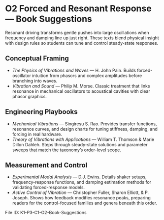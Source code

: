 # O2 Forced and Resonant Response — Book Suggestions

Resonant driving transforms gentle pushes into large oscillations when frequency and damping line up just right. These texts blend physical insight with design rules so students can tune and control steady-state responses.

## Conceptual Framing
- *The Physics of Vibrations and Waves* — H. John Pain. Builds forced-oscillator intuition from phasors and complex amplitudes before branching into waves.
- *Vibration and Sound* — Philip M. Morse. Classic treatment that links resonance in mechanical oscillators to acoustical cavities with clear phasor graphics.

## Engineering Playbooks
- *Mechanical Vibrations* — Singiresu S. Rao. Provides transfer functions, resonance curves, and design charts for tuning stiffness, damping, and forcing in real hardware.
- *Theory of Vibrations with Applications* — William T. Thomson & Marie Dillon Dahleh. Steps through steady-state solutions and parameter sweeps that match the taxonomy’s order-level scope.

## Measurement and Control
- *Experimental Modal Analysis* — D.J. Ewins. Details shaker setups, frequency-response functions, and damping estimation methods for validating forced-response models.
- *Active Control of Vibration* — Christopher Fuller, Sharon Elliott, & P. Joseph. Shows how feedback modifies resonance peaks, preparing readers for the control-focused families and genera beneath this order.

File ID: K1-P3-C1-O2-Book-Suggestions

